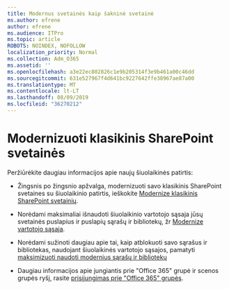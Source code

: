 ```yaml
---
title: Modernus svetainės kaip šakninė svetainė
ms.author: efrene
author: efrene
ms.audience: ITPro
ms.topic: article
ROBOTS: NOINDEX, NOFOLLOW
localization_priority: Normal
ms.collection: Adm_O365
ms.assetid: ''
ms.openlocfilehash: a3e22ec802826c1e9b205314f3e9b461a00c46dd
ms.sourcegitcommit: 631e527967f4d641bc9227642ffe38967ae87a00
ms.translationtype: MT
ms.contentlocale: lt-LT
ms.lasthandoff: 08/09/2019
ms.locfileid: "36270212"
---
```

# <a name="modernize-your-classic-sharepoint-site"></a>Modernizuoti klasikinis SharePoint svetainės

Peržiūrėkite daugiau informacijos apie naujų šiuolaikinės patirtis:

- Žingsnis po žingsnio apžvalga, modernizuoti savo klasikinis SharePoint svetaines su šiuolaikinio patirtis, ieškokite [Modernize klasikinis SharePoint svetainių](https://docs.microsoft.com/sharepoint/dev/transform/modernize-classic-sites).

- Norėdami maksimaliai išnaudoti šiuolaikinio vartotojo sąsaja jūsų svetainės puslapius ir puslapių sąrašų ir bibliotekų, žr [Modernize vartotojo sąsaja](https://docs.microsoft.com/sharepoint/dev/transform/modernize-userinterface). 

- Norėdami sužinoti daugiau apie tai, kaip atblokuoti savo sąrašus ir bibliotekas, naudojant šiuolaikinės vartotojo sąsajos, pamatyti [maksimizuoti naudoti modernius sąrašų ir bibliotekų](https://docs.microsoft.com/sharepoint/dev/transform/modernize-userinterface-lists-and-libraries)

- Daugiau informacijos apie jungiantis prie "Office 365" grupė ir scenos grupės ryšį, rasite [prisijungimas prie "Office 365" grupės](https://docs.microsoft.com/sharepoint/dev/transform/modernize-connect-to-office365-group).
